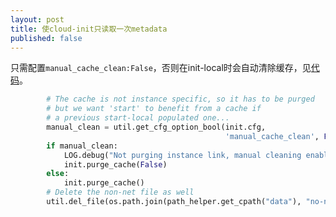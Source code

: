 ```yaml
---
layout: post
title: 使cloud-init只读取一次metadata
published: false
---
```

只需配置`manual_cache_clean:False`，否则在init-local时会自动清除缓存，见[代码](https://github.com/number5/cloud-init/blob/d37e212159ee14ca859714a7473268717db93e88/bin/cloud-init#L233)。

```python
        # The cache is not instance specific, so it has to be purged
        # but we want 'start' to benefit from a cache if
        # a previous start-local populated one...
        manual_clean = util.get_cfg_option_bool(init.cfg,
                                                'manual_cache_clean', False)
        if manual_clean:
            LOG.debug("Not purging instance link, manual cleaning enabled")
            init.purge_cache(False)
        else:
            init.purge_cache()
        # Delete the non-net file as well
        util.del_file(os.path.join(path_helper.get_cpath("data"), "no-net"))
```